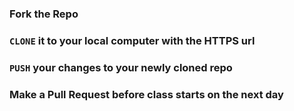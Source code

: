 ### Fork the Repo

### `CLONE` it to your local computer with the HTTPS url

### `PUSH` your changes to your newly cloned repo

### Make a Pull Request before class starts on the next day

